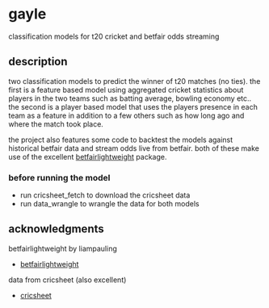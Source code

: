 # gayle

classification models for t20 cricket and betfair odds streaming

## description

two classification models to predict the winner of t20 matches (no ties). the first is a feature based model using aggregated cricket statistics about players in the two teams such as batting average, bowling economy etc.. the second is a player based model that uses the players presence in each team as a feature in addition to a few others such as how long ago and where the match took place. 

the project also features some code to backtest the models against historical betfair data and stream odds live from betfair. both of these make use of the excellent [betfairlightweight](https://github.com/liampauling/betfair) package.

### before running the model

* run cricsheet_fetch to download the cricsheet data
* run data_wrangle to wrangle the data for both models

## acknowledgments
betfairlightweight by liampauling
* [betfairlightweight](https://github.com/liampauling/betfair)

data from cricsheet (also excellent)
* [cricsheet](https://cricsheet.org)